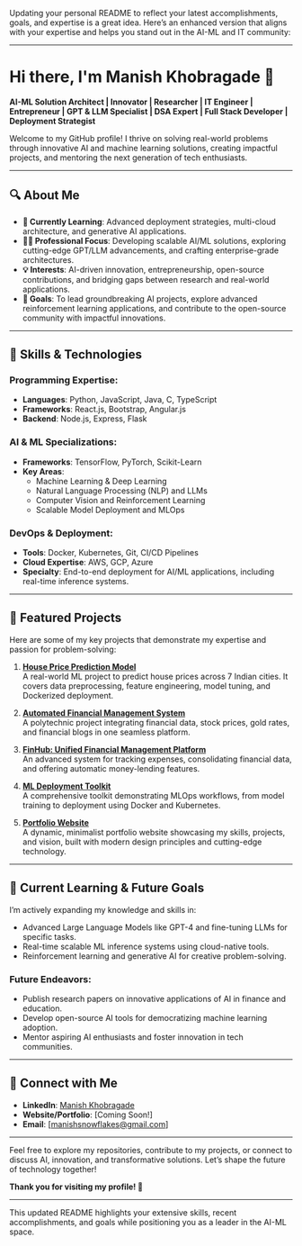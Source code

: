 Updating your personal README to reflect your latest accomplishments, goals, and expertise is a great idea. Here’s an enhanced version that aligns with your expertise and helps you stand out in the AI-ML and IT community:

---

# **Hi there, I'm Manish Khobragade 👋**

**AI-ML Solution Architect | Innovator | Researcher | IT Engineer | Entrepreneur | GPT & LLM Specialist | DSA Expert | Full Stack Developer | Deployment Strategist**

Welcome to my GitHub profile! I thrive on solving real-world problems through innovative AI and machine learning solutions, creating impactful projects, and mentoring the next generation of tech enthusiasts.

---

## 🔍 **About Me**
- **🌱 Currently Learning**: Advanced deployment strategies, multi-cloud architecture, and generative AI applications.  
- **👨‍💻 Professional Focus**: Developing scalable AI/ML solutions, exploring cutting-edge GPT/LLM advancements, and crafting enterprise-grade architectures.  
- **💡 Interests**: AI-driven innovation, entrepreneurship, open-source contributions, and bridging gaps between research and real-world applications.  
- **🎯 Goals**: To lead groundbreaking AI projects, explore advanced reinforcement learning applications, and contribute to the open-source community with impactful innovations.

---

## 🚀 **Skills & Technologies**
### **Programming Expertise**:
- **Languages**: Python, JavaScript, Java, C, TypeScript  
- **Frameworks**: React.js, Bootstrap, Angular.js  
- **Backend**: Node.js, Express, Flask  

### **AI & ML Specializations**:
- **Frameworks**: TensorFlow, PyTorch, Scikit-Learn  
- **Key Areas**:  
  - Machine Learning & Deep Learning  
  - Natural Language Processing (NLP) and LLMs  
  - Computer Vision and Reinforcement Learning  
  - Scalable Model Deployment and MLOps  

### **DevOps & Deployment**:
- **Tools**: Docker, Kubernetes, Git, CI/CD Pipelines  
- **Cloud Expertise**: AWS, GCP, Azure  
- **Specialty**: End-to-end deployment for AI/ML applications, including real-time inference systems.  

---

## 📂 **Featured Projects**
Here are some of my key projects that demonstrate my expertise and passion for problem-solving:  

1. **[House Price Prediction Model](https://github.com/username/House-Price-Prediction)**  
   A real-world ML project to predict house prices across 7 Indian cities. It covers data preprocessing, feature engineering, model tuning, and Dockerized deployment.  

2. **[Automated Financial Management System](https://github.com/username/Automated-Financial-Management-System)**  
   A polytechnic project integrating financial data, stock prices, gold rates, and financial blogs in one seamless platform.  

3. **[FinHub: Unified Financial Management Platform](https://github.com/username/FinHub)**  
   An advanced system for tracking expenses, consolidating financial data, and offering automatic money-lending features.  

4. **[ML Deployment Toolkit](https://github.com/username/ML-Deployment-Toolkit)**  
   A comprehensive toolkit demonstrating MLOps workflows, from model training to deployment using Docker and Kubernetes.  

5. **[Portfolio Website](https://github.com/username/Portfolio)**  
   A dynamic, minimalist portfolio website showcasing my skills, projects, and vision, built with modern design principles and cutting-edge technology.  

---

## 🌟 **Current Learning & Future Goals**
I’m actively expanding my knowledge and skills in:  
- Advanced Large Language Models like GPT-4 and fine-tuning LLMs for specific tasks.  
- Real-time scalable ML inference systems using cloud-native tools.  
- Reinforcement learning and generative AI for creative problem-solving.  

### **Future Endeavors**:
- Publish research papers on innovative applications of AI in finance and education.  
- Develop open-source AI tools for democratizing machine learning adoption.  
- Mentor aspiring AI enthusiasts and foster innovation in tech communities.  

---

## 🤝 **Connect with Me**
- **LinkedIn**: [Manish Khobragade](https://www.linkedin.com/in/manishkhobragade-itengineer/)  
- **Website/Portfolio**: [Coming Soon!]  
- **Email**: [manishsnowflakes@gmail.com]  

---

Feel free to explore my repositories, contribute to my projects, or connect to discuss AI, innovation, and transformative solutions. Let’s shape the future of technology together!  

**Thank you for visiting my profile! 🙏**  

---  

This updated README highlights your extensive skills, recent accomplishments, and goals while positioning you as a leader in the AI-ML space.
